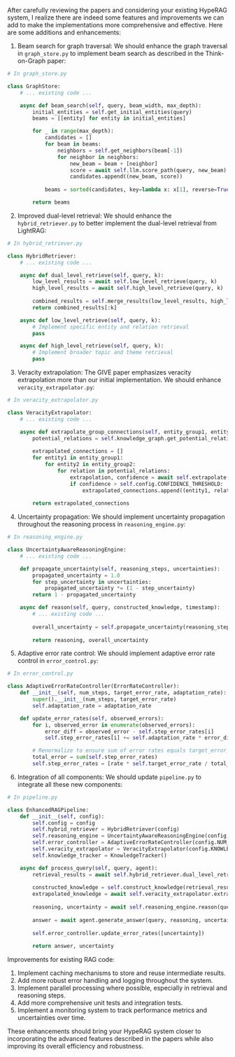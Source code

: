 After carefully reviewing the papers and considering your existing HypeRAG system, I realize there are indeed some features and improvements we can add to make the implementations more comprehensive and effective. Here are some additions and enhancements:

1. Beam search for graph traversal:
We should enhance the graph traversal in `graph_store.py` to implement beam search as described in the Think-on-Graph paper:

```python
# In graph_store.py

class GraphStore:
    # ... existing code ...

    async def beam_search(self, query, beam_width, max_depth):
        initial_entities = self.get_initial_entities(query)
        beams = [[entity] for entity in initial_entities]

        for _ in range(max_depth):
            candidates = []
            for beam in beams:
                neighbors = self.get_neighbors(beam[-1])
                for neighbor in neighbors:
                    new_beam = beam + [neighbor]
                    score = await self.llm.score_path(query, new_beam)
                    candidates.append((new_beam, score))
            
            beams = sorted(candidates, key=lambda x: x[1], reverse=True)[:beam_width]

        return beams
```

2. Improved dual-level retrieval:
We should enhance the `hybrid_retriever.py` to better implement the dual-level retrieval from LightRAG:

```python
# In hybrid_retriever.py

class HybridRetriever:
    # ... existing code ...

    async def dual_level_retrieve(self, query, k):
        low_level_results = await self.low_level_retrieve(query, k)
        high_level_results = await self.high_level_retrieve(query, k)
        
        combined_results = self.merge_results(low_level_results, high_level_results)
        return combined_results[:k]

    async def low_level_retrieve(self, query, k):
        # Implement specific entity and relation retrieval
        pass

    async def high_level_retrieve(self, query, k):
        # Implement broader topic and theme retrieval
        pass
```

3. Veracity extrapolation:
The GIVE paper emphasizes veracity extrapolation more than our initial implementation. We should enhance `veracity_extrapolator.py`:

```python
# In veracity_extrapolator.py

class VeracityExtrapolator:
    # ... existing code ...

    async def extrapolate_group_connections(self, entity_group1, entity_group2):
        potential_relations = self.knowledge_graph.get_potential_relations(entity_group1, entity_group2)
        
        extrapolated_connections = []
        for entity1 in entity_group1:
            for entity2 in entity_group2:
                for relation in potential_relations:
                    extrapolation, confidence = await self.extrapolate(entity1, relation, entity2)
                    if confidence > self.config.CONFIDENCE_THRESHOLD:
                        extrapolated_connections.append((entity1, relation, entity2, confidence))
        
        return extrapolated_connections
```

4. Uncertainty propagation:
We should implement uncertainty propagation throughout the reasoning process in `reasoning_engine.py`:

```python
# In reasoning_engine.py

class UncertaintyAwareReasoningEngine:
    # ... existing code ...

    def propagate_uncertainty(self, reasoning_steps, uncertainties):
        propagated_uncertainty = 1.0
        for step_uncertainty in uncertainties:
            propagated_uncertainty *= (1 - step_uncertainty)
        return 1 - propagated_uncertainty

    async def reason(self, query, constructed_knowledge, timestamp):
        # ... existing code ...
        
        overall_uncertainty = self.propagate_uncertainty(reasoning_steps, uncertainties)
        
        return reasoning, overall_uncertainty
```

5. Adaptive error rate control:
We should implement adaptive error rate control in `error_control.py`:

```python
# In error_control.py

class AdaptiveErrorRateController(ErrorRateController):
    def __init__(self, num_steps, target_error_rate, adaptation_rate):
        super().__init__(num_steps, target_error_rate)
        self.adaptation_rate = adaptation_rate

    def update_error_rates(self, observed_errors):
        for i, observed_error in enumerate(observed_errors):
            error_diff = observed_error - self.step_error_rates[i]
            self.step_error_rates[i] += self.adaptation_rate * error_diff

        # Renormalize to ensure sum of error rates equals target_error_rate
        total_error = sum(self.step_error_rates)
        self.step_error_rates = [rate * self.target_error_rate / total_error for rate in self.step_error_rates]
```

6. Integration of all components:
We should update `pipeline.py` to integrate all these new components:

```python
# In pipeline.py

class EnhancedRAGPipeline:
    def __init__(self, config):
        self.config = config
        self.hybrid_retriever = HybridRetriever(config)
        self.reasoning_engine = UncertaintyAwareReasoningEngine(config)
        self.error_controller = AdaptiveErrorRateController(config.NUM_STEPS, config.TARGET_ERROR_RATE, config.ADAPTATION_RATE)
        self.veracity_extrapolator = VeracityExtrapolator(config.KNOWLEDGE_GRAPH, config.LLM)
        self.knowledge_tracker = KnowledgeTracker()

    async def process_query(self, query, agent):
        retrieval_results = await self.hybrid_retriever.dual_level_retrieve(query, self.config.K)
        
        constructed_knowledge = self.construct_knowledge(retrieval_results)
        extrapolated_knowledge = await self.veracity_extrapolator.extrapolate_group_connections(constructed_knowledge)
        
        reasoning, uncertainty = await self.reasoning_engine.reason(query, constructed_knowledge + extrapolated_knowledge, datetime.now())
        
        answer = await agent.generate_answer(query, reasoning, uncertainty)
        
        self.error_controller.update_error_rates([uncertainty])
        
        return answer, uncertainty
```

Improvements for existing RAG code:

1. Implement caching mechanisms to store and reuse intermediate results.
2. Add more robust error handling and logging throughout the system.
3. Implement parallel processing where possible, especially in retrieval and reasoning steps.
4. Add more comprehensive unit tests and integration tests.
5. Implement a monitoring system to track performance metrics and uncertainties over time.

These enhancements should bring your HypeRAG system closer to incorporating the advanced features described in the papers while also improving its overall efficiency and robustness.